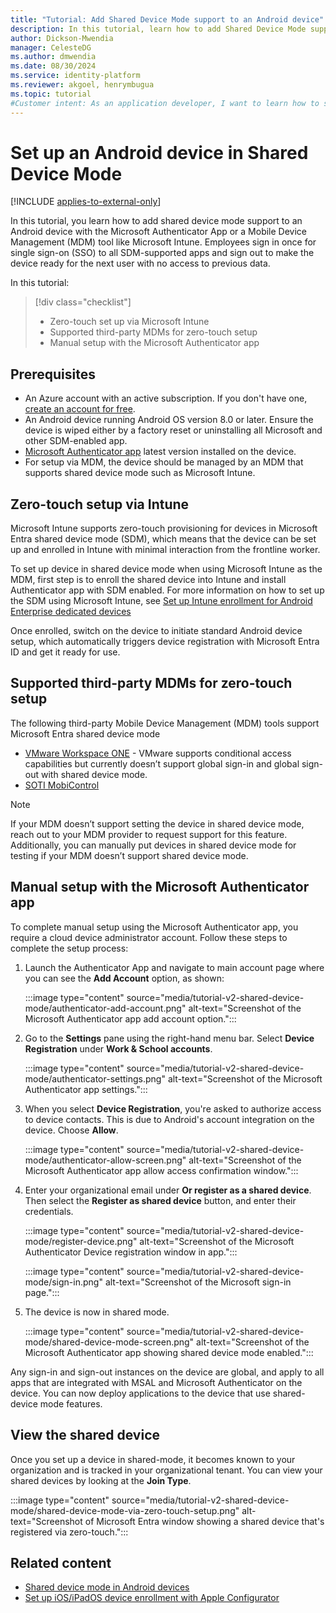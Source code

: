 ```yaml
---
title: "Tutorial: Add Shared Device Mode support to an Android device"
description: In this tutorial, learn how to add Shared Device Mode support to an Android device using the Microsoft Authenticator App or Intune
author: Dickson-Mwendia
manager: CelesteDG
ms.author: dmwendia
ms.date: 08/30/2024
ms.service: identity-platform
ms.reviewer: akgoel, henrymbugua
ms.topic: tutorial
#Customer intent: As an application developer, I want to learn how to setup an Android device in Shared Device Mode using Microsoft Authenticator App.
---
```


# Set up an Android device in Shared Device Mode

[!INCLUDE [applies-to-external-only](../external-id/includes/applies-to-workforce-only.md)]

In this tutorial, you learn how to add shared device mode support to an Android device with the Microsoft Authenticator App or a Mobile Device Management (MDM) tool like Microsoft Intune. Employees sign in once for single sign-on (SSO) to all SDM-supported apps and sign out to make the device ready for the next user with no access to previous data.

In this tutorial:

> [!div class="checklist"]
>
> - Zero-touch set up via Microsoft Intune
> - Supported third-party MDMs for zero-touch setup
> - Manual setup with the Microsoft Authenticator app

## Prerequisites

- An Azure account with an active subscription. If you don't have one, [create an account for free](https://azure.microsoft.com/free/).
- An Android device running Android OS version 8.0 or later.  Ensure the device is wiped either by a factory reset or uninstalling all Microsoft and other SDM-enabled app. 
- [Microsoft Authenticator app](https://play.google.com/store/apps/details/Microsoft_Authenticator?id=com.azure.authenticator&hl=en_NZ) latest version installed on the device.
- For setup via MDM, the device should be managed by an MDM that supports shared device mode such as Microsoft Intune.  

## Zero-touch setup via Intune

Microsoft Intune supports zero-touch provisioning for devices in Microsoft Entra shared device mode (SDM), which means that the device can be set up and enrolled in Intune with minimal interaction from the frontline worker. 

To set up device in shared device mode when using Microsoft Intune as the MDM, first step is to enroll the shared device into Intune and install Authenticator app with SDM enabled. For more information on how to set up the SDM using Microsoft Intune, see [Set up Intune enrollment for Android Enterprise dedicated devices](/mem/intune/enrollment/android-kiosk-enroll)

Once enrolled, switch on the device to initiate standard Android device setup, which automatically triggers device registration with Microsoft Entra ID and get it ready for use. 

## Supported third-party MDMs for zero-touch setup

The following third-party Mobile Device Management (MDM) tools support Microsoft Entra shared device mode

- [VMware Workspace ONE](https://docs.omnissa.com/bundle/UEMSharedDevicesVSaaS/page/UEMSharedDeviceConditionalAccess.html) - VMware supports conditional access capabilities but currently doesn’t support global sign-in and global sign-out with shared device mode.
- [SOTI MobiControl](https://soti.net/resources/blog/2023/soti-mobicontrol-supports-microsoft-shared-device-mode/)

> [!NOTE]
> If your MDM doesn’t support setting the device in shared device mode, reach out to your MDM provider to request support for this feature. Additionally, you can manually put devices in shared device mode for testing if your MDM doesn’t support shared device mode.

## Manual setup with the Microsoft Authenticator app

To complete manual setup using the Microsoft Authenticator app, you require a cloud device administrator account. Follow these steps to complete the setup process:

1. Launch the Authenticator App and navigate to main account page where you can see the **Add Account** option, as shown:

    :::image type="content" source="media/tutorial-v2-shared-device-mode/authenticator-add-account.png" alt-text="Screenshot of the Microsoft Authenticator app add account option.":::

1. Go to the **Settings** pane using the right-hand menu bar. Select **Device Registration** under **Work & School accounts**.

    :::image type="content" source="media/tutorial-v2-shared-device-mode/authenticator-settings.png" alt-text="Screenshot of the Microsoft Authenticator app settings.":::

1. When you select **Device Registration**, you're asked to authorize access to device contacts. This is due to Android's account integration on the device. Choose **Allow**.

    :::image type="content" source="media/tutorial-v2-shared-device-mode/authenticator-allow-screen.png" alt-text="Screenshot of the Microsoft Authenticator app allow access confirmation window.":::

1. Enter your organizational email under **Or register as a shared device**. Then select the **Register as shared device** button, and enter their credentials.

    :::image type="content" source="media/tutorial-v2-shared-device-mode/register-device.png" alt-text="Screenshot of the Microsoft Authenticator Device registration window in app.":::

    :::image type="content" source="media/tutorial-v2-shared-device-mode/sign-in.png" alt-text="Screenshot of the Microsoft sign-in page.":::

1. The device is now in shared mode.

    :::image type="content" source="media/tutorial-v2-shared-device-mode/shared-device-mode-screen.png" alt-text="Screenshot of the Microsoft Authenticator app showing shared device mode enabled.":::

Any sign-in and sign-out instances on the device are global, and apply to all apps that are integrated with MSAL and Microsoft Authenticator on the device. You can now deploy applications to the device that use shared-device mode features.

## View the shared device

Once you set up a device in shared-mode, it becomes known to your organization and is tracked in your organizational tenant. You can view your shared devices by looking at the **Join Type**.

:::image type="content" source="media/tutorial-v2-shared-device-mode/shared-device-mode-via-zero-touch-setup.png" alt-text="Screenshot of Microsoft Entra window showing a shared device that's registered via zero-touch.":::

   
## Related content

- [Shared device mode in Android devices](./msal-android-shared-devices.md)
- [Set up iOS/iPadOS device enrollment with Apple Configurator](/mem/intune/enrollment/apple-configurator-enroll-ios)
